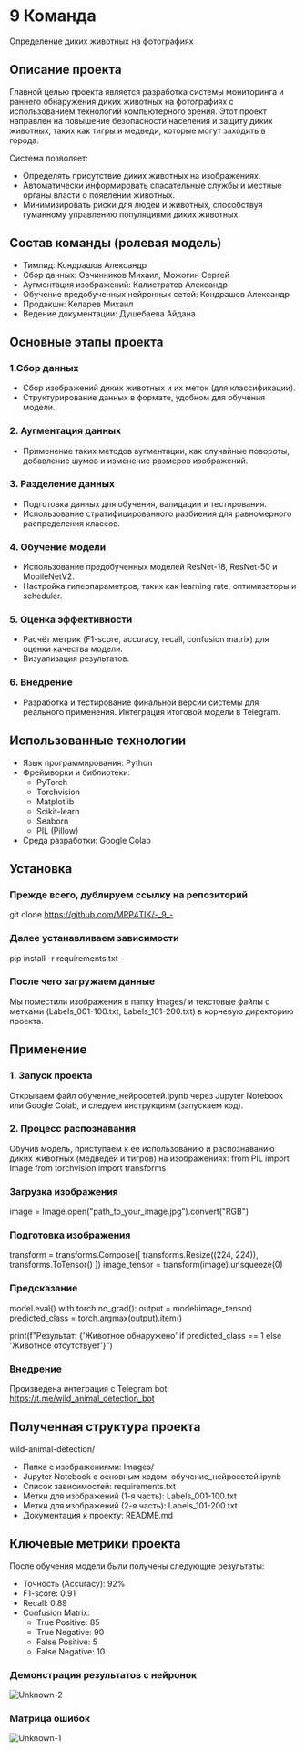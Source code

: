 # 9 Команда
Определение диких животных на фотографиях

## Описание проекта
Главной целью проекта является разработка системы мониторинга и раннего обнаружения диких животных на фотографиях с использованием технологий компьютерного зрения. Этот проект направлен на повышение безопасности населения и защиту диких животных, таких как тигры и медведи, которые могут заходить в города.

Система позволяет:
- Определять присутствие диких животных на изображениях.
- Автоматически информировать спасательные службы и местные органы власти о появлении животных.
- Минимизировать риски для людей и животных, способствуя гуманному управлению популяциями диких животных.
  
## Состав команды (ролевая модель)
- Тимлид: Кондрашов Александр
- Сбор данных: Овчинников Михаил, Можогин Сергей
- Аугментация изображений: Калистратов Александр
- Обучение предобученных нейронных сетей: Кондрашов Александр
- Продакшн: Келарев Михаил
- Ведение документации: Душебаева Айдана

## Основные этапы проекта
### 1.Сбор данных
   - Сбор изображений диких животных и их меток (для классификации).
   - Структурирование данных в формате, удобном для обучения модели.
### 2. Аугментация данных
   - Применение таких методов аугментации, как случайные повороты, добавление шумов и изменение размеров изображений.
### 3. Разделение данных
   - Подготовка данных для обучения, валидации и тестирования.
   - Использование стратифицированного разбиения для равномерного распределения классов.
### 4. Обучение модели
   - Использование предобученных моделей ResNet-18, ResNet-50 и MobileNetV2.
   - Настройка гиперпараметров, таких как learning rate, оптимизаторы и scheduler.
### 5. Оценка эффективности
   - Расчёт метрик (F1-score, accuracy, recall, confusion matrix) для оценки качества модели.
   - Визуализация результатов.
### 6. Внедрение
   - Разработка и тестирование финальной версии системы для реального применения. Интеграция итоговой модели в Telegram.

## Использованные технологии

- Язык программирования: Python
- Фреймворки и библиотеки:
  - PyTorch
  - Torchvision
  - Matplotlib
  - Scikit-learn
  - Seaborn
  - PIL (Pillow)
- Среда разработки: Google Colab

## Установка
### Прежде всего, дублируем ссылку на репозиторий
git clone https://github.com/MRP4TIK/-_9_-
### Далее устанавливаем зависимости
pip install -r requirements.txt
### После чего загружаем данные
Мы поместили изображения в папку Images/ и текстовые файлы с метками (Labels_001-100.txt, Labels_101-200.txt) в корневую директорию проекта.
  
## Применение
### 1. Запуск проекта
Открываем файл обучение_нейросетей.ipynb через Jupyter Notebook или Google Colab, и следуем инструкциям (запускаем код).
### 2. Процесс распознавания
Обучив модель, приступаем к ее использованию и распознаванию диких животных (медведей и тигров) на изображениях:
from PIL import Image
from torchvision import transforms
### Загрузка изображения
image = Image.open("path_to_your_image.jpg").convert("RGB")
### Подготовка изображения
transform = transforms.Compose([
    transforms.Resize((224, 224)),
    transforms.ToTensor()
])
image_tensor = transform(image).unsqueeze(0)
### Предсказание
model.eval()
with torch.no_grad():
    output = model(image_tensor)
    predicted_class = torch.argmax(output).item()

print(f"Результат: {'Животное обнаружено' if predicted_class == 1 else 'Животное отсутствует'}")
### Внедрение
Произведена интеграция с Telegram bot: https://t.me/wild_animal_detection_bot
## Полученная структура проекта
wild-animal-detection/
- Папка с изображениями: Images/                 
- Jupyter Notebook с основным кодом: обучение_нейросетей.ipynb
- Список зависимостей: requirements.txt 
- Метки для изображений (1-я часть): Labels_001-100.txt
- Метки для изображений (2-я часть): Labels_101-200.txt
- Документация к проекту: README.md

## Ключевые метрики проекта
После обучения модели были получены следующие результаты:

- Точность (Accuracy): 92%
- F1-score: 0.91
- Recall: 0.89
- Confusion Matrix:
  - True Positive: 85
  - True Negative: 90
  - False Positive: 5
  - False Negative: 10
    
 ### Демонстрация результатов с нейронок
 ![Unknown-2](https://github.com/user-attachments/assets/62b2e391-192c-4651-8424-4e4f4c591665)

  ### Матрица ошибок
  ![Unknown-1](https://github.com/user-attachments/assets/c0b54b5f-0377-46fc-b946-35e5d129508c)

